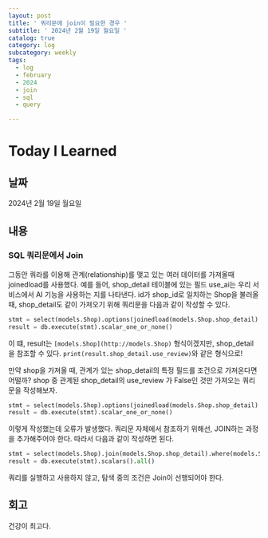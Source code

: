 ```yaml
---
layout: post
title: ' 쿼리문에 join이 필요한 경우 '
subtitle: ' 2024년 2월 19일 월요일 '
catalog: true
category: log
subcategory: weekly
tags:
  - log
  - february
  - 2024
  - join
  - sql
  - query

---
```


# Today I Learned

## 날짜

2024년 2월 19일 월요일

## 내용

### SQL 쿼리문에서 Join

그동안 쿼라를 이용해 관계(relationship)를 맺고 있는 여러 데이터를 가져올때 joinedload를 사용했다. 예를 들어, shop_detail 테이블에 있는 필드 use_ai는 우리 서비스에서 AI 기능을 사용하는 지를 나타낸다. id가 shop_id로 일치하는 Shop을 불러올 때, shop_detail도 같이 가져오기 위해 쿼리문을 다음과 같이 작성할 수 있다.

```python
stmt = select(models.Shop).options(joinedload(models.Shop.shop_detail).where(models.Shop.id == shop_id)
result = db.execute(stmt).scalar_one_or_none()
```

이 떄, result는 `[models.Shop](http://models.Shop)` 형식이겠지만, shop_detail을 참조할 수 있다. `print(result.shop_detail.use_review)`와 같은 형식으로! 

만약 shop을 가져올 때, 관계가 있는 shop_detail의 특정 필드를 조건으로 가져온다면 어떨까? shop 중 관계된 shop_detail의 use_review 가 False인 것만 가져오는 쿼리문을 작성해보자.

```python
stmt = select(models.Shop).options(joinedload(models.Shop.shop_detail).where(models.Shop.shop_detail.use_review == False)
result = db.execute(stmt).scalar_one_or_none()
```

 이렇게 작성했는데 오류가 발생했다. 쿼리문 자체에서 참조하기 위해선, JOIN하는 과정을 추가해주어야 한다. 따라서 다음과 같이 작성하면 된다.

 

```python
stmt = select(models.Shop).join(models.Shop.shop_detail).where(models.Shop.shop_detail.use_review == False).options(joinedload(models.Shop.shop_detail))
result = db.execute(stmt).scalars().all()
```

쿼리를 실행하고 사용하지 않고, 탐색 중의 조건은 Join이 선행되어야 한다.

## 회고

건강이 최고다.
